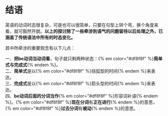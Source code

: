 # 结语

英语的动词时态很复杂，可是也可以很简单，只要在句型上转个弯，换个角度来看，就可豁然开朗。**以上的探讨除了一些牵涉到语气的问题留待以后处理之外，已涵盖了传统语法中所有的时态变化。**

其中所牵涉的重要观念有以下儿点：

一、**把be动词当动词看**，句子就只剩两种状态：{% em color="#df8f8f" %}**简单式与完成式**{% endem %}。  
二、**简单式**是以{% em color="#df8f8f" %}括弧型的时间{% endem %}来表达。  
三、**完成式**是以{% em color="#df8f8f" %}箭头型的时间{% endem %}来表达。  
四、**be动词后面的分词当作**{% em color="#df8f8f" %}形容词补语{% endem %}。{% em color="#df8f8f" %}**现在分词**有**正在进行**{% endem %}的意思，{% em color="#df8f8f" %}**过去分词**有**被动**{% endem %}的意思。 